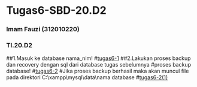 # Tugas6-SBD-20.D2
### Imam Fauzi (312010220)
### TI.20.D2

##1.Masuk ke database nama_nim!
#[tugas6-1](https://user-images.githubusercontent.com/106543547/174813439-0a125653-0730-41e5-9640-6f2d7bfcc517.PNG)
##2.Lakukan proses backup dan recovery dengan sql dari database tugas sebelumnya
#proses backup database!
#[tugas6-2](https://user-images.githubusercontent.com/106543547/174815010-cc4553d9-8c61-44f1-be4d-fe1c6152503b.PNG)
#Jika proses backup berhasil maka akan muncul file pada direktori C:\xampp\mysql\data\nama database
#[tugas6-2(1)](https://user-images.githubusercontent.com/106543547/174813583-c0782485-a6e7-4065-afa4-990f97501ab0.PNG)

